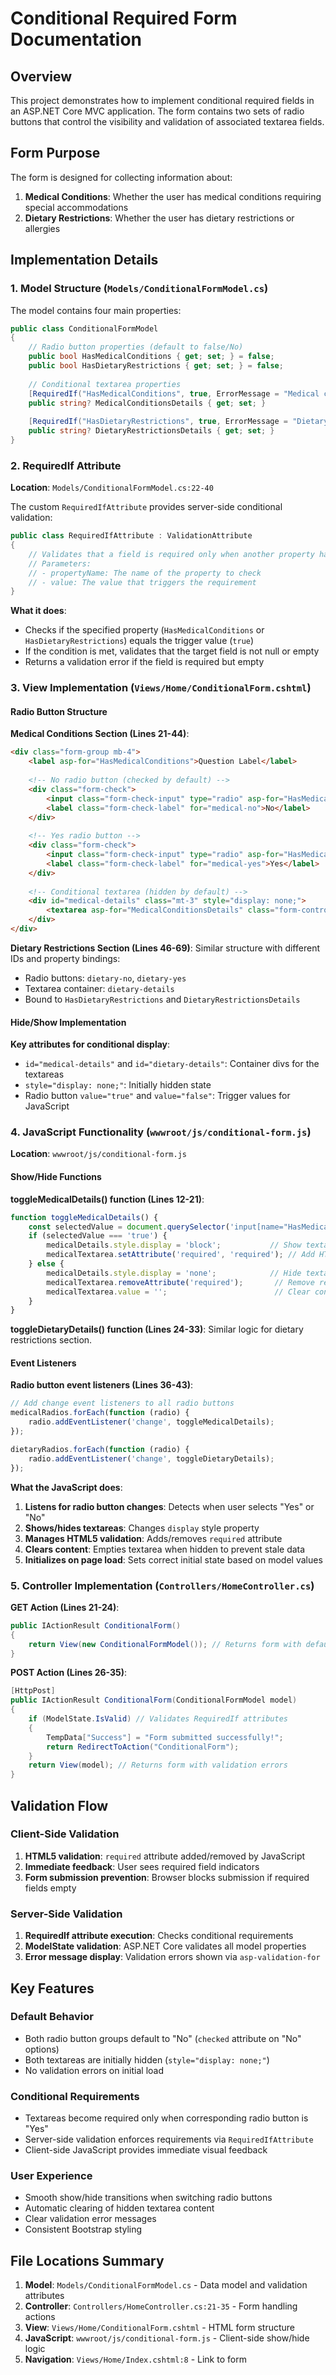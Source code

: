 # Conditional Required Form Documentation

## Overview
This project demonstrates how to implement conditional required fields in an ASP.NET Core MVC application. The form contains two sets of radio buttons that control the visibility and validation of associated textarea fields.

## Form Purpose
The form is designed for collecting information about:
1. **Medical Conditions**: Whether the user has medical conditions requiring special accommodations
2. **Dietary Restrictions**: Whether the user has dietary restrictions or allergies

## Implementation Details

### 1. Model Structure (`Models/ConditionalFormModel.cs`)

The model contains four main properties:

```csharp
public class ConditionalFormModel
{
    // Radio button properties (default to false/No)
    public bool HasMedicalConditions { get; set; } = false;
    public bool HasDietaryRestrictions { get; set; } = false;
    
    // Conditional textarea properties
    [RequiredIf("HasMedicalConditions", true, ErrorMessage = "Medical conditions details are required when you have medical conditions")]
    public string? MedicalConditionsDetails { get; set; }
    
    [RequiredIf("HasDietaryRestrictions", true, ErrorMessage = "Dietary restrictions details are required when you have dietary restrictions")]
    public string? DietaryRestrictionsDetails { get; set; }
}
```

### 2. RequiredIf Attribute

**Location**: `Models/ConditionalFormModel.cs:22-40`

The custom `RequiredIfAttribute` provides server-side conditional validation:

```csharp
public class RequiredIfAttribute : ValidationAttribute
{
    // Validates that a field is required only when another property has a specific value
    // Parameters:
    // - propertyName: The name of the property to check
    // - value: The value that triggers the requirement
}
```

**What it does**:
- Checks if the specified property (`HasMedicalConditions` or `HasDietaryRestrictions`) equals the trigger value (`true`)
- If the condition is met, validates that the target field is not null or empty
- Returns a validation error if the field is required but empty

### 3. View Implementation (`Views/Home/ConditionalForm.cshtml`)

#### Radio Button Structure

**Medical Conditions Section (Lines 21-44)**:
```html
<div class="form-group mb-4">
    <label asp-for="HasMedicalConditions">Question Label</label>
    
    <!-- No radio button (checked by default) -->
    <div class="form-check">
        <input class="form-check-input" type="radio" asp-for="HasMedicalConditions" value="false" id="medical-no" checked>
        <label class="form-check-label" for="medical-no">No</label>
    </div>
    
    <!-- Yes radio button -->
    <div class="form-check">
        <input class="form-check-input" type="radio" asp-for="HasMedicalConditions" value="true" id="medical-yes">
        <label class="form-check-label" for="medical-yes">Yes</label>
    </div>
    
    <!-- Conditional textarea (hidden by default) -->
    <div id="medical-details" class="mt-3" style="display: none;">
        <textarea asp-for="MedicalConditionsDetails" class="form-control" rows="4"></textarea>
    </div>
</div>
```

**Dietary Restrictions Section (Lines 46-69)**:
Similar structure with different IDs and property bindings:
- Radio buttons: `dietary-no`, `dietary-yes`
- Textarea container: `dietary-details`
- Bound to `HasDietaryRestrictions` and `DietaryRestrictionsDetails`

#### Hide/Show Implementation

**Key attributes for conditional display**:
- `id="medical-details"` and `id="dietary-details"`: Container divs for the textareas
- `style="display: none;"`: Initially hidden state
- Radio button `value="true"` and `value="false"`: Trigger values for JavaScript

### 4. JavaScript Functionality (`wwwroot/js/conditional-form.js`)

**Location**: `wwwroot/js/conditional-form.js`

#### Show/Hide Functions

**toggleMedicalDetails() function (Lines 12-21)**:
```javascript
function toggleMedicalDetails() {
    const selectedValue = document.querySelector('input[name="HasMedicalConditions"]:checked').value;
    if (selectedValue === 'true') {
        medicalDetails.style.display = 'block';           // Show textarea
        medicalTextarea.setAttribute('required', 'required'); // Add HTML5 required
    } else {
        medicalDetails.style.display = 'none';            // Hide textarea
        medicalTextarea.removeAttribute('required');       // Remove required
        medicalTextarea.value = '';                        // Clear content
    }
}
```

**toggleDietaryDetails() function (Lines 24-33)**:
Similar logic for dietary restrictions section.

#### Event Listeners

**Radio button event listeners (Lines 36-43)**:
```javascript
// Add change event listeners to all radio buttons
medicalRadios.forEach(function (radio) {
    radio.addEventListener('change', toggleMedicalDetails);
});

dietaryRadios.forEach(function (radio) {
    radio.addEventListener('change', toggleDietaryDetails);
});
```

**What the JavaScript does**:
1. **Listens for radio button changes**: Detects when user selects "Yes" or "No"
2. **Shows/hides textareas**: Changes `display` style property
3. **Manages HTML5 validation**: Adds/removes `required` attribute
4. **Clears content**: Empties textarea when hidden to prevent stale data
5. **Initializes on page load**: Sets correct initial state based on model values

### 5. Controller Implementation (`Controllers/HomeController.cs`)

**GET Action (Lines 21-24)**:
```csharp
public IActionResult ConditionalForm()
{
    return View(new ConditionalFormModel()); // Returns form with default values
}
```

**POST Action (Lines 26-35)**:
```csharp
[HttpPost]
public IActionResult ConditionalForm(ConditionalFormModel model)
{
    if (ModelState.IsValid) // Validates RequiredIf attributes
    {
        TempData["Success"] = "Form submitted successfully!";
        return RedirectToAction("ConditionalForm");
    }
    return View(model); // Returns form with validation errors
}
```

## Validation Flow

### Client-Side Validation
1. **HTML5 validation**: `required` attribute added/removed by JavaScript
2. **Immediate feedback**: User sees required field indicators
3. **Form submission prevention**: Browser blocks submission if required fields empty

### Server-Side Validation
1. **RequiredIf attribute execution**: Checks conditional requirements
2. **ModelState validation**: ASP.NET Core validates all model properties
3. **Error message display**: Validation errors shown via `asp-validation-for`

## Key Features

### Default Behavior
- Both radio button groups default to "No" (`checked` attribute on "No" options)
- Both textareas are initially hidden (`style="display: none;"`)
- No validation errors on initial load

### Conditional Requirements
- Textareas become required only when corresponding radio button is "Yes"
- Server-side validation enforces requirements via `RequiredIfAttribute`
- Client-side JavaScript provides immediate visual feedback

### User Experience
- Smooth show/hide transitions when switching radio buttons
- Automatic clearing of hidden textarea content
- Clear validation error messages
- Consistent Bootstrap styling

## File Locations Summary

1. **Model**: `Models/ConditionalFormModel.cs` - Data model and validation attributes
2. **Controller**: `Controllers/HomeController.cs:21-35` - Form handling actions
3. **View**: `Views/Home/ConditionalForm.cshtml` - HTML form structure
4. **JavaScript**: `wwwroot/js/conditional-form.js` - Client-side show/hide logic
5. **Navigation**: `Views/Home/Index.cshtml:8` - Link to form